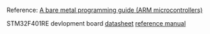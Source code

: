 Reference:  [A bare metal programming guide (ARM microcontrollers)](https://github.com/cpq/bare-metal-programming-guide)

STM32F401RE devlopment board [datasheet](stm32f401re.pdf) [reference manual](rm0368-stm32f401xbc-and-stm32f401xde-advanced-armbased-32bit-mcus-stmicroelectronics.pdf)
